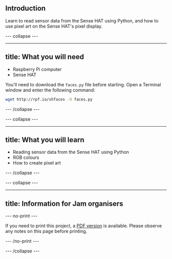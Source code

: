 ## Introduction

Learn to read sensor data from the Sense HAT using Python, and how to use pixel art on the Sense HAT's pixel display.

--- collapse ---

---
title: What you will need
---

- Raspberry Pi computer
- Sense HAT

You'll need to download the `faces.py` file before starting. Open a Terminal window and enter the following command:

```bash
wget http://rpf.io/shfaces -O faces.py
```

--- /collapse ---

--- collapse ---

---
title: What you will learn
---

- Reading sensor data from the Sense HAT using Python
- RGB colours
- How to create pixel art

--- /collapse ---

--- collapse ---

---
title: Information for Jam organisers
---

--- no-print ---

If you need to print this project, a [PDF version](https://github.com/raspberrypilearning/jam-worksheets/raw/master/pdf/Sense-HAT-Smile.pdf) is available. Please observe any notes on this page before printing.

--- /no-print ---

--- /collapse ---
